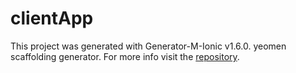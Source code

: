 # clientApp
This project was generated with Generator-M-Ionic v1.6.0. yeomen scaffolding generator. For more info visit the [repository](https://github.com/mwaylabs/generator-m-ionic).